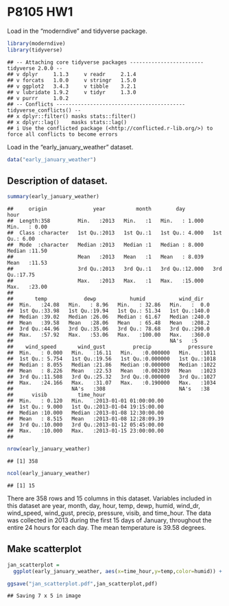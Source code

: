 P8105 HW1
================

Load in the “moderndive” and tidyverse package.

``` r
library(moderndive)
library(tidyverse)
```

    ## -- Attaching core tidyverse packages ------------------------ tidyverse 2.0.0 --
    ## v dplyr     1.1.3     v readr     2.1.4
    ## v forcats   1.0.0     v stringr   1.5.0
    ## v ggplot2   3.4.3     v tibble    3.2.1
    ## v lubridate 1.9.2     v tidyr     1.3.0
    ## v purrr     1.0.2     
    ## -- Conflicts ------------------------------------------ tidyverse_conflicts() --
    ## x dplyr::filter() masks stats::filter()
    ## x dplyr::lag()    masks stats::lag()
    ## i Use the conflicted package (<http://conflicted.r-lib.org/>) to force all conflicts to become errors

Load in the “early_january_weather” dataset.

``` r
data("early_january_weather")
```

## Description of dataset.

``` r
summary(early_january_weather)
```

    ##     origin               year          month        day              hour      
    ##  Length:358         Min.   :2013   Min.   :1   Min.   : 1.000   Min.   : 0.00  
    ##  Class :character   1st Qu.:2013   1st Qu.:1   1st Qu.: 4.000   1st Qu.: 6.00  
    ##  Mode  :character   Median :2013   Median :1   Median : 8.000   Median :11.50  
    ##                     Mean   :2013   Mean   :1   Mean   : 8.039   Mean   :11.53  
    ##                     3rd Qu.:2013   3rd Qu.:1   3rd Qu.:12.000   3rd Qu.:17.75  
    ##                     Max.   :2013   Max.   :1   Max.   :15.000   Max.   :23.00  
    ##                                                                                
    ##       temp            dewp           humid           wind_dir    
    ##  Min.   :24.08   Min.   : 8.96   Min.   : 32.86   Min.   :  0.0  
    ##  1st Qu.:33.98   1st Qu.:19.94   1st Qu.: 51.34   1st Qu.:140.0  
    ##  Median :39.02   Median :26.06   Median : 61.67   Median :240.0  
    ##  Mean   :39.58   Mean   :28.06   Mean   : 65.48   Mean   :208.2  
    ##  3rd Qu.:44.96   3rd Qu.:35.06   3rd Qu.: 78.68   3rd Qu.:290.0  
    ##  Max.   :57.92   Max.   :53.06   Max.   :100.00   Max.   :360.0  
    ##                                                   NA's   :5      
    ##    wind_speed       wind_gust         precip            pressure   
    ##  Min.   : 0.000   Min.   :16.11   Min.   :0.000000   Min.   :1011  
    ##  1st Qu.: 5.754   1st Qu.:19.56   1st Qu.:0.000000   1st Qu.:1018  
    ##  Median : 8.055   Median :21.86   Median :0.000000   Median :1022  
    ##  Mean   : 8.226   Mean   :22.53   Mean   :0.002039   Mean   :1023  
    ##  3rd Qu.:11.508   3rd Qu.:25.32   3rd Qu.:0.000000   3rd Qu.:1027  
    ##  Max.   :24.166   Max.   :31.07   Max.   :0.190000   Max.   :1034  
    ##                   NA's   :308                        NA's   :38    
    ##      visib          time_hour                     
    ##  Min.   : 0.120   Min.   :2013-01-01 01:00:00.00  
    ##  1st Qu.: 9.000   1st Qu.:2013-01-04 19:15:00.00  
    ##  Median :10.000   Median :2013-01-08 12:30:00.00  
    ##  Mean   : 8.515   Mean   :2013-01-08 12:28:09.39  
    ##  3rd Qu.:10.000   3rd Qu.:2013-01-12 05:45:00.00  
    ##  Max.   :10.000   Max.   :2013-01-15 23:00:00.00  
    ## 

``` r
nrow(early_january_weather)
```

    ## [1] 358

``` r
ncol(early_january_weather)
```

    ## [1] 15

There are 358 rows and 15 columns in this dataset. Variables included in
this dataset are year, month, day, hour, temp, dewp, humid, wind_dr,
wind_speed, wind_gust, precip, pressure, visib, and time_hour. The data
was collected in 2013 during the first 15 days of January, throughout
the entire 24 hours for each day. The mean temperature is 39.58 degrees.

## Make scatterplot

``` r
jan_scatterplot = 
  ggplot(early_january_weather, aes(x=time_hour,y=temp,color=humid)) + geom_point()

ggsave("jan_scatterplot.pdf",jan_scatterplot,pdf)
```

    ## Saving 7 x 5 in image
